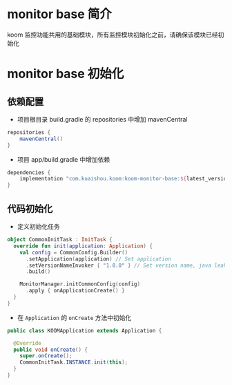 # monitor base 简介

koom 监控功能共用的基础模块，所有监控模块初始化之前，请确保该模块已经初始化

# monitor base 初始化

## 依赖配置

- 项目根目录 build.gradle 的 repositories 中增加 mavenCentral

```groovy
repositories {
    mavenCentral()
}
```

- 项目 app/build.gradle 中增加依赖

```groovy
dependencies {
    implementation "com.kuaishou.koom:koom-monitor-base:${latest_version}"
}
```

## 代码初始化

- 定义初始化任务

```kotlin
object CommonInitTask : InitTask {
  override fun init(application: Application) {
    val config = CommonConfig.Builder()
      .setApplication(application) // Set application
      .setVersionNameInvoker { "1.0.0" } // Set version name, java leak feature use it
      .build()

    MonitorManager.initCommonConfig(config)
      .apply { onApplicationCreate() }
  }
}
```  

- 在 `Application` 的 `onCreate` 方法中初始化

```java
public class KOOMApplication extends Application {

  @Override
  public void onCreate() {
    super.onCreate();
    CommonInitTask.INSTANCE.init(this);
  }
}
```